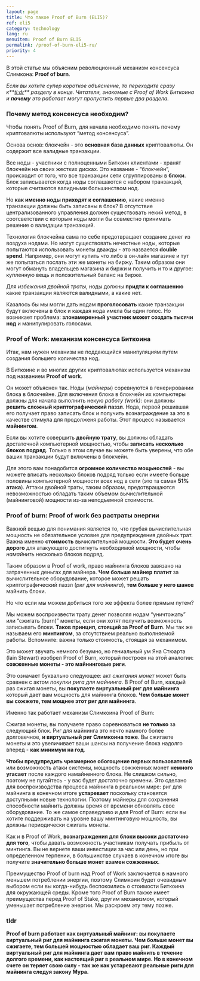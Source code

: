 ```yaml
---
layout: page
title: Что такое Proof of Burn (ELI5)?
ref: eli5
category: technology
lang: ru
menuitem: Proof of Burn ELI5
permalink: /proof-of-burn-eli5-ru/
priority: 4
---
```


В этой статье мы объясним революционный механизм консенсуса Слимкона: **Proof of burn**.

_Если вы хотите супер короткое объяснение, то переходите сразу к**[tl;dr](#tldr)** разделу в конце. Читатели, знакомые с Proof of Work Биткоина и **почему** это работает могут пропустить первые два раздела._

### Почему метод консенсуса необходим?

Чтобы понять Proof of Burn, для начала необходимо понять почему криптовалюты используют “метод консенсуса”.

Основа основ: блокчейн - это **основная база данных** криптовалюты. Он содержит все валидные транзакции.

Все ноды - участники с полноценными Биткоин клиентами - хранят блокчейн на своих жестких дисках. Это название - “блокчейн”, происходит от того, что все транзакции сети сгруппированы в **блоки**. Блок записывается когда ноды соглашаются с набором транзакций, которые считаются валидными большинством нод.

Но **как именно ноды приходят к соглашению**, какие именно транзакции должны быть записаны в блок? В отсутствие централизованного управления должен существовать некий метод, в соотсветствии с которым ноды могли бы совместно принимать решение о валидации транзакций.

Технология блокчейна сама по себе предотвращает создание денег из воздуха нодами. Но могут существовать нечестные ноды, которые попытаются использовать монеты дважды - это назвается **double spend**. Например, они могут купить что либо в он-лайн магазине и тут же попытаться послать эти же монеты на биржу. Таким образом они могут обмануть владельцев магазина и биржи и получить и то и другое: купленную вещь и положительный баланс на бирже.

Для _избежания двойной траты_, ноды должны **придти к соглашению** какие транзакции являются валидными, а какие нет.

Казалось бы мы могли дать нодам **проголосовать** какие транзакции будут включены в блок и каждая нода имела бы один голос. Но возникает проблема: **злонамеренный участник может создать тысячи нод** и манипулировать голосами.

### Proof of Work: механизм консенсуса Биткоина

Итак, нам нужен механизм не поддающийся манипуляциям путем создания большего количества нод.

В Биткоине и во многих других криптовалютах используется механизм под названием **Proof of work**.

Он может объяснен так. Ноды (_майнеры_) соревнуются в генерировании блока в блокчейне. Для включения блока в блокчейн их компьютеры должны для начала выполнить некую _работу (work)_: они должны **решить сложный криптографический паззл**. Нода, первой решившая его получает право записать блок и получить вознаграждение за это в качестве стимула для продолженя работы. Этот процесс называется **майнингом**.

Если вы хотите совершить **двойную трату**, вы должны обладать достаточной компьютерной мощностью, чтобы **записать несколько блоков подряд**. Только в этом случае вы можете быть уверены, что обе ваших транзакции будут включены в блокчейн.

Для этого вам понадобится **огромное количество мощьностей** - вы можете вписать несколько блоков подряд только если имеете больше половины компьютерной мощности всех нод в сети (это та самая **51% атака**). Аттаки двойной траты, таким образом, предотвращаются невозможностью обладать таким объемом вычислительной (майнинговой) мощности из-за неподъемной стоимости.

### Proof of burn: Proof of work без растраты энергии

Важной вещью для понимания является то, что грубая вычислительная мощность не обязательное условие для предупреждения двойных трат. Важна именно **стоимость** вычислительной мощности. **Это будет очень дорого** для атакующего достигнуть необходимой мощности, чтобы _намайнить_ несколько блоков подряд.

Таким образом в Proof of work, право майнинга блоков завязано на затраченных деньгах для майнера. **Чем больше майнер платит** за вычислительное оборудование, которое может решать криптографический паззл (_риг для майнинга_), **тем больше у него шанов** майнить блоки.

Но что если мы можем добиться того же эффекта более прямым путем?

Мы можем воспроизвести трату денег позволяя нодам “уничтожать” или “сжигать (burn)” монеты, если они хотят получить возможность записывать блоки. **Таков принцип, стоящий за Proof of Burn**. Мы так же называем его **минтингом**, за отсутствием реально выполняемой работы. Вспомните: важна только стоимость, стоящая за механимом.

Это может звучать немного безумно, но гениальный ум Яна Стюарта (Iain Stewart) изобрел Proof of Burn, который построен на этой аналогии: **сожженные монеты - это майнинговые риги**.

Это означает буквально следующее: акт _сжигания монет_ может быть сравнен с актом _покупки рига для майнинга_. В Proof of Burn, каждый раз сжигая монеты, вы **покупаете виртуальный риг для майнинга** который дает вам мощность для майнинга блоков. **Чем больше монет вы сожжете, тем мощнее этот риг для майнинга**.

Именно так работает механизм Слимкоина Proof of Burn:

Сжигая монеты, вы получаете право соревноваться **не только** за следующий блок. Риг для майнинга это нечто намного более долговечное, **и виртуальный риг Слимкоина тоже**. Вы сжигаете монеты и это увеличивает ваши шансы на получение блока надолго вперед - **как минимум на год**.

**Чтобы предупредить чрезмерное обогощение первых пользователей** или возможность атаки системы, мощность сожженных монет **немного угасает** после каждого намайненного блока. Не слишком сильно, поэтому не пугайтесь - у вас будет достаточно времени. Это сделано для воспроизводства процееса майнинга в реальном мире: риг для майнинга в конечном итоге **устаревает** поскольку становятся доступными новые технологии. Поэтому майнеры для сохранения способности майнить должны время от времени обновлять свое оборудование. То же самое справедливо и для Proof of Burn: если вы хотите поддерживать на уровне вашу минтинговую мощность, вы должны периодически сжигать монеты.

Как и в Proof of Work, **вознаграждения для блоки высоки достаточно для того**, чтобы давать возможность участникам получать прибыль от минтинга. Вы не вернете ваши инвестиции за час или день, но при определенном терпении, в большинстве случаев в конечном итоге вы получите **значительно больше монет взамен сожженных**.

Преимущество Proof of burn над Proof of Work заключается в намного меньшем потреблении энергии, поэтому Слимкоин будет очевидным выбором если вы когда-нибудь беспокоились о стоимости Биткоина для окружающей среды. Кроме того Proof of Burn также имеет преимущества перед Proof of Stake, другим механизмом, который уменьшает потребление энергии. Мы раскроем эту тему позже.

### tldr

**Proof of burn работает как виртуальный майнинг: вы покупаете виртуальный риг для майнинга сжигая монеты. Чем больше монет вы сжигаете, тем большей мощностью обладает ваш риг. Каждый виртуальный риг для майнинга дает вам право майнить в течение долгого времени, как настоящий риг в реальном мире. Но в конечном счете он теряет свою силу - так же как устаревают реальные риги для майнинга следуя закону Мура.**
